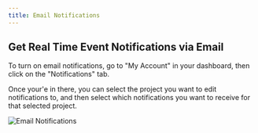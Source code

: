 ```yaml
---
title: Email Notifications
---
```


## Get Real Time Event Notifications via Email

To turn on email notifications, go to "My Account" in your dashboard, then click on the "Notifications" tab.

Once your'e in there, you can select the project you want to edit notifications to, and then select which notifications you want to receive for that selected project.

![Email Notifications](/assets/img/docs/email-notification-settings.png)